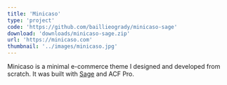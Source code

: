 ```yaml
---
title: 'Minicaso'
type: 'project'
code: 'https://github.com/baillieogrady/minicaso-sage'
download: 'downloads/minicaso-sage.zip'
url: 'https://minicaso.com'
thumbnail: '../images/minicaso.jpg'
---
```


Minicaso is a minimal e-commerce theme I designed and developed from scratch. It was built with [Sage](https://roots.io/sage/) and ACF Pro.
